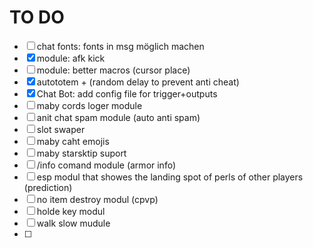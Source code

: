 # TO DO

-   [ ] chat fonts: fonts in msg möglich machen
-   [x] module: afk kick
-   [ ] module: better macros (cursor place)
-   [x] autototem + (random delay to prevent anti cheat)
-   [x] Chat Bot: add config file for trigger+outputs
-   [ ] maby cords loger module
-   [ ] anit chat spam module (auto anti spam)
-   [ ] slot swaper
-   [ ] maby caht emojis
-   [ ] maby starsktip suport
-   [ ] /info comand module (armor info)
-   [ ] esp modul that showes the landing spot of perls of other players (prediction)
-   [ ] no item destroy modul (cpvp)
-   [ ] holde key modul
-   [ ] walk slow mudule
-   [ ] 
